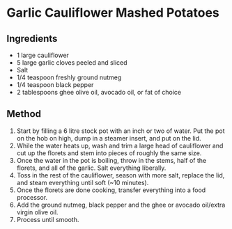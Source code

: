 # Garlic Cauliflower Mashed Potatoes

## Ingredients

- 1 large cauliflower
- 5 large garlic cloves peeled and sliced
- Salt
- 1/4 teaspoon freshly ground nutmeg
- 1/4 teaspoon black pepper
- 2 tablespoons ghee olive oil, avocado oil, or fat of choice

## Method

1. Start by filling a 6 litre stock pot with an inch or two of water. Put the pot on the hob on high, dump in a steamer insert, and put on the lid.
2. While the water heats up, wash and trim a large head of cauliflower and cut up the florets and stem into pieces of roughly the same size.
3. Once the water in the pot is boiling, throw in the stems, half of the florets, and all of the garlic. Salt everything liberally.
4. Toss in the rest of the cauliflower, season with more salt, replace the lid, and steam everything until soft (~10 minutes).
5. Once the florets are done cooking, transfer everything into a food processor.
6. Add the ground nutmeg, black pepper and the ghee or avocado oil/extra virgin olive oil.
7. Process until smooth.
